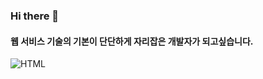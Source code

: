 ### Hi there 👋
#### 웹 서비스 기술의 기본이 단단하게 자리잡은 개발자가 되고싶습니다.
![HTML](https://img.shields.io/static/v1?label=<LABEL>&message=<MESSAGE>&color=<COLOR>)

<!--
**l3luesky/l3luesky** is a ✨ _special_ ✨ repository because its `README.md` (this file) appears on your GitHub profile.

Here are some ideas to get you started:

- 🔭 I’m currently working on ...
- 🌱 I’m currently learning ...
- 👯 I’m looking to collaborate on ...
- 🤔 I’m looking for help with ...
- 💬 Ask me about ...
- 📫 How to reach me: ...
- 😄 Pronouns: ...
- ⚡ Fun fact: ...
-->
